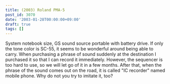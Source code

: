 ```yaml
---
title: (2003) Roland PMA-5
post_id: 3070
date: '2003-01-28T00:00:00+09:00'
draft: true
tags: []
---
```


System notebook size, GS sound source portable with battery drive. If only the tone color is SC-55, it seems to be wonderful around being able to carry. When purchasing a phrase of sound suddenly at the destination I purchased it so that I can record it immediately. However, the sequencer is too hard to use, so we will let go of it in a few months. After that, when the phrase of the sound comes out on the road, it is called "IC recorder" named mobile phone. Why do not you try to imitate it, too?
